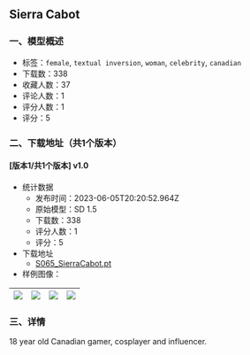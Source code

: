 ## Sierra Cabot
### 一、模型概述

- 标签：`female`, `textual inversion`, `woman`, `celebrity`, `canadian`
- 下载数：338
- 收藏人数：37
- 评论人数：1
- 评分人数：1
- 评分：5

### 二、下载地址（共1个版本）

#### [版本1/共1个版本] v1.0

- 统计数据
  - 发布时间：2023-06-05T20:20:52.964Z
  - 原始模型：SD 1.5
  - 下载数：338
  - 评分人数：1
  - 评分：5
- 下载地址
  - [S065_SierraCabot.pt](https://civitai.com/api/download/models/89974)
- 样例图像：

| <img src="https://image.civitai.com/xG1nkqKTMzGDvpLrqFT7WA/b157bbac-43b0-4362-95eb-74a97192caf4/width=450/1042807.jpeg" /> | <img src="https://image.civitai.com/xG1nkqKTMzGDvpLrqFT7WA/656d62eb-e554-4eda-a684-c257df51405d/width=450/1042808.jpeg" /> | <img src="https://image.civitai.com/xG1nkqKTMzGDvpLrqFT7WA/b61e0e40-86b9-4a9d-bdd7-e58daf536b0a/width=450/1042813.jpeg" /> | <img src="https://image.civitai.com/xG1nkqKTMzGDvpLrqFT7WA/7f2c14e0-177a-4678-ab98-3f306bf1b11c/width=450/1042818.jpeg" /> |
| ---- | ---- | ---- | ---- |


### 三、详情
<p>18 year old Canadian gamer, cosplayer and influencer.</p>